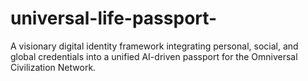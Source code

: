 # universal-life-passport-
A visionary digital identity framework integrating personal, social, and global credentials into a unified AI-driven passport for the Omniversal Civilization Network.
